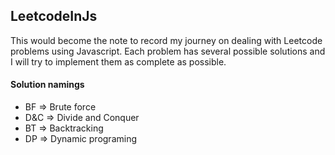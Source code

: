 ## LeetcodeInJs
This would become the note to record my journey on dealing with Leetcode problems using Javascript. Each problem has several possible solutions and 
I will try to implement them as complete as possible.

#### Solution namings
- BF => Brute force
- D&C => Divide and Conquer
- BT => Backtracking
- DP => Dynamic programing
